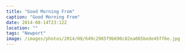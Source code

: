 ```yaml
---
title: "Good Morning From"
caption: "Good Morning From"
date: 2014-08-14T23:12Z
location: ""
tags: "Newport"
image: /images/photos/2014/08/649c2985f9b690c82ea065bede45ff6e.jpg
---
```

